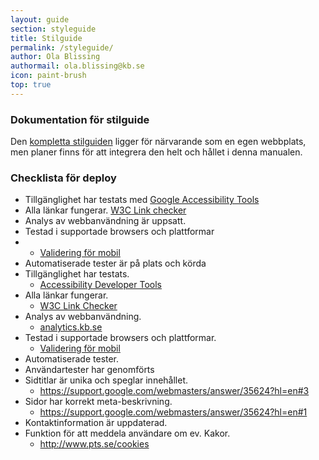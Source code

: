 ```yaml
---
layout: guide
section: styleguide
title: Stilguide
permalink: /styleguide/
author: Ola Blissing
authormail: ola.blissing@kb.se
icon: paint-brush
top: true
---
```


### Dokumentation för stilguide

Den [kompletta stilguiden](http://kungbib.github.io/frontend-guide) ligger för närvarande som en egen webbplats, men planer finns för att integrera den helt och hållet i denna manualen.

### Checklista för deploy

* Tillgänglighet har testats med [Google Accessibility Tools](https://chrome.google.com/webstore/detail/accessibility-developer-t/fpkknkljclfencbdbgkenhalefipecmb?hl=en)
* Alla länkar fungerar. [W3C Link checker](https://validator.w3.org/checklink)
* Analys av webbanvändning är uppsatt.
* Testad i supportade browsers och plattformar
* * [Validering för mobil](https://validator.w3.org/mobile/)
* Automatiserade tester är på plats och körda
* Tillgänglighet har testats.
  * [Accessibility Developer Tools](https://chrome.google.com/webstore/detail/accessibility-developer-t/fpkknkljclfencbdbgkenhalefipecmb)
* Alla länkar fungerar.
  * [W3C Link Checker](https://validator.w3.org/checklink)
* Analys av webbanvändning.
  * [analytics.kb.se](http://analytics.kb.se)
* Testad i supportade browsers och plattformar.
  * [Validering för mobil](https://validator.w3.org/mobile/)
* Automatiserade tester.
* Användartester har genomförts
* Sidtitlar är unika och speglar innehållet.
  * https://support.google.com/webmasters/answer/35624?hl=en#3
* Sidor har korrekt meta-beskrivning.
  * https://support.google.com/webmasters/answer/35624?hl=en#1
* Kontaktinformation är uppdaterad.
* Funktion för att meddela användare om ev. Kakor.
  * http://www.pts.se/cookies

